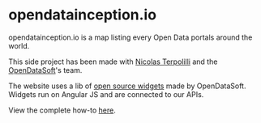 # opendatainception.io

opendatainception.io is a map listing every Open Data portals around the world. 

This side project has been made with [Nicolas Terpolilli](https://github.com/NTerpo) and the [OpenDataSoft](https://opendatasoft.com)'s team.

The website uses a lib of [open source widgets](https://github.com/opendatasoft/ods-widgets) made by OpenDataSoft. Widgets run on Angular JS and are connected to our APIs. 

View the complete how-to [here](https://www.opendatasoft.com/2015/11/02/how-we-put-together-a-list-of-1600-open-data-portals-around-the-world-to-help-open-data-community/).
